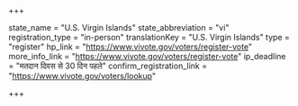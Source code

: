 +++

state_name = "U.S. Virgin Islands"
state_abbreviation = "vi"
registration_type = "in-person"
translationKey = "U.S. Virgin Islands"
type = "register"
hp_link = "https://www.vivote.gov/voters/register-vote"
more_info_link = "https://www.vivote.gov/voters/register-vote"
ip_deadline = "मतदान दिवस से 30 दिन पहले"
confirm_registration_link = "https://www.vivote.gov/voters/lookup"

+++